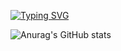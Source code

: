 [![Typing SVG](https://readme-typing-svg.demolab.com?font=Raleway&weight=500&size=35&pause=1000&color=38C2FF&random=false&width=1000&lines=Welcome+to+my+Github+Profile+page)](https://git.io/typing-svg)

![Anurag's GitHub stats](https://github-readme-stats.vercel.app/api?username=yinppp&show_icons=true&theme=radical)


